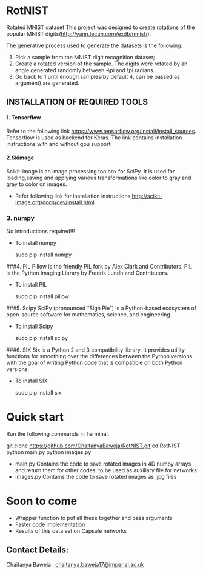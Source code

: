 # RotNIST
Rotated MNIST dataset
This project was designed to create rotations of the popular MNIST digits(http://yann.lecun.com/exdb/mnist/).

The generative process used to generate the datasets is the following:
1) Pick a sample from the MNIST digit recognition dataset;
2) Create a rotated version of the sample. The digits were rotated by an angle generated randomly between -\pi and \pi radians.
3) Go back to 1 until enough samples(by default 4, can be passed as argument) are generated.

## INSTALLATION OF REQUIRED TOOLS
#### 1. Tensorflow
Refer to the following link https://www.tensorflow.org/install/install_sources. Tensorflow is used as backend for Keras. The link contains installation instructions with and without gpu support

#### 2.Skimage
Scikit-image is an image processing toolbox for SciPy. It is used for loading,saving and applying various transformations like color to gray and gray to color on images.

* Refer following link for installation instructions http://scikit-image.org/docs/dev/install.html

### 3. numpy
No introductions required!!!
* To install numpy

    sudo pip install numpy

###4. PIL
Pillow is the friendly PIL fork by Alex Clark and Contributors. PIL is the Python Imaging Library by Fredrik Lundh and Contributors.
* To install PIL

    sudo pip install pillow

###5. Scipy
SciPy (pronounced “Sigh Pie”) is a Python-based ecosystem of open-source software for mathematics, science, and engineering.
* To install Scipy

    sudo pip install scipy

###6. SIX
Six is a Python 2 and 3 compatibility library. It provides utility functions for smoothing over the differences between the Python versions with the goal of writing Python code that is compatible on both Python versions.
* To install SIX

    sudo pip install six

# Quick start

Run the following commands in Terminal.

git clone https://github.com/ChaitanyaBaweja/RotNIST.git
cd RotNIST
python main.py
python images.py
* main.py Contains the code to save rotated images in 4D numpy arrays and return them for other codes, to be used as auxiliary file for networks
* images.py Contains the code to save rotated images as .jpg files

# Soon to come
* Wrapper function to put all these together and pass arguments
* Faster code implementation
* Results of this data set on Capsule networks

## Contact Details:
Chaitanya Baweja : chaitanya.baweja17@imperial.ac.uk
